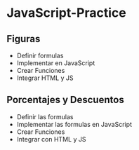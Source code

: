 # JavaScript-Practice

## Figuras

- Definir formulas
- Implementar en JavaScript
- Crear Funciones
- Integrar HTML y JS


## Porcentajes y Descuentos

- Definir las formulas
- Implementar las formulas en JavaScript
- Crear Funciones
- Integrar con HTML y JS